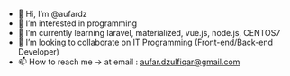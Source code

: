 - 👋 Hi, I’m @aufardz
- 👀 I’m interested in programming
- 🌱 I’m currently learning laravel, materialized, vue.js, node.js, CENTOS7
- 💞️ I’m looking to collaborate on IT Programming (Front-end/Back-end Developer)
- 📫 How to reach me -> at email : aufar.dzulfiqar@gmail.com


